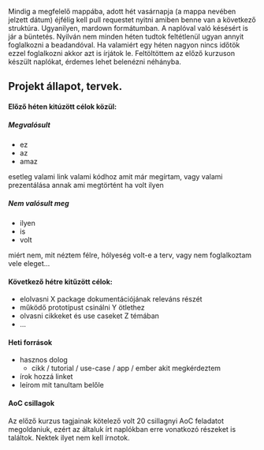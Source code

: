 Mindig a megfelelő mappába, adott hét vasárnapja 
(a mappa nevében jelzett dátum)
éjfélig kell pull requestet nyitni amiben benne van a következő struktúra.
Ugyanilyen, mardown formátumban. A naplóval való késésért is jár a büntetés. 
Nyilván nem minden héten tudtok feltétlenül ugyan annyit foglalkozni a beadandóval.
Ha valamiért egy héten nagyon nincs időtök ezzel foglalkozni akkor azt is írjátok le.
Feltöltöttem az előző kurzuson készült naplókat, érdemes lehet belenézni néhányba.

## Projekt állapot, tervek.

#### Előző héten kitúzött célok közül:

##### Megvalósult
- ez
- az
- amaz

esetleg valami link valami kódhoz amit már megírtam, 
vagy valami prezentálása annak ami megtörtént ha volt ilyen

##### Nem valósult meg
- ilyen
- is
- volt

miért nem, mit néztem félre, hólyeség volt-e a terv, 
vagy nem foglalkoztam vele eleget...

#### Következő hétre kitűzött célok:

- elolvasni X package dokumentációjának releváns részét
- működő prototípust csinálni Y ötlethez
- olvasni cikkeket és use caseket Z témában
- ...

#### Heti források

- hasznos dolog 
  - cikk / tutorial / use-case / app / ember akit megkérdeztem
- írok hozzá linket
- leírom mit tanultam belőle

#### AoC csillagok

Az előző kurzus tagjainak kötelező volt 20 csillagnyi AoC feladatot megoldaniuk, 
ezért az általuk írt naplókban erre vonatkozó részeket is találtok. Nektek ilyet nem kell írnotok.

